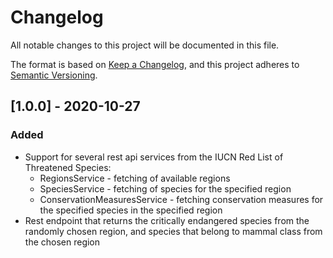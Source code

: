 # Changelog
All notable changes to this project will be documented in this file.

The format is based on [Keep a Changelog](https://keepachangelog.com/en/1.0.0/),
and this project adheres to [Semantic Versioning](https://semver.org/spec/v2.0.0.html).


## [1.0.0] - 2020-10-27
### Added
- Support for several rest api services from the IUCN Red List of Threatened Species:
    - RegionsService - fetching of available regions
    - SpeciesService - fetching of species for the specified region
    - ConservationMeasuresService - fetching conservation measures for the specified species in the
    specified region
- Rest endpoint that returns the critically endangered species from the randomly chosen region, and
species that belong to mammal class from the chosen region